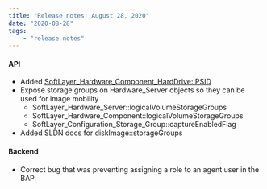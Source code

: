 ```yaml
---
title: "Release notes: August 28, 2020"
date: "2020-08-28"
tags:
    - "release notes"
---
```



#### API
- Added [SoftLayer_Hardware_Component_HardDrive::PSID](/reference/datatypes/SoftLayer_Hardware_Component_HardDrive/#psid)
- Expose storage groups on Hardware_Server objects so they can be used for image mobility
    + SoftLayer_Hardware_Server::logicalVolumeStorageGroups 
    + SoftLayer_Hardware_Component::logicalVolumeStorageGroups
    + SoftLayer_Configuration_Storage_Group::captureEnabledFlag 
- Added SLDN docs for diskImage::storageGroups

#### Backend
- Correct bug that was preventing assigning a role to an agent user in the BAP.